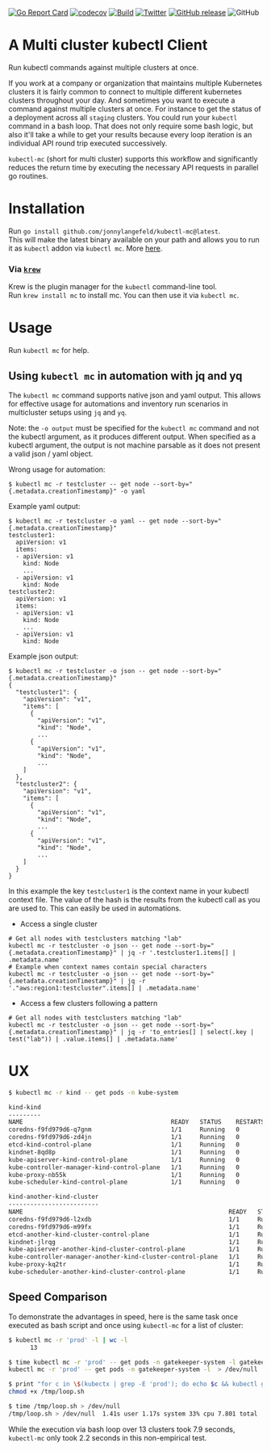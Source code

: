 [![Go Report Card](https://goreportcard.com/badge/github.com/jonnylangefeld/kubectl-mc)](https://goreportcard.com/report/github.com/jonnylangefeld/kubectl-mc)
[![codecov](https://codecov.io/gh/jonnylangefeld/kubectl-mc/branch/master/graph/badge.svg?token=Q38GREUVRF)](https://codecov.io/gh/jonnylangefeld/kubectl-mc)
[![Build](https://img.shields.io/github/workflow/status/jonnylangefeld/kubectl-mc/Main)](https://github.com/jonnylangefeld/kubectl-mc/actions/workflows/main.yml)
[![Twitter](https://img.shields.io/badge/twitter-@jonnylangefeld-blue.svg)](http://twitter.com/jonnylangefeld)
[![GitHub release](https://img.shields.io/github/release/jonnylangefeld/kubectl-mc.svg)](https://github.com/jonnylangefeld/kubectl-mc/releases)
![GitHub](https://img.shields.io/github/license/jonnylangefeld/kubectl-mc)

# A Multi cluster kubectl Client

Run kubectl commands against multiple clusters at once.

If you work at a company or organization that maintains multiple Kubernetes clusters it is fairly common to connect to multiple different kubernetes clusters throughout your day. And sometimes you want to execute a command against multiple clusters at once. For instance to get the status of a deployment across all `staging` clusters. You could run your `kubectl` command in a bash loop. That does not only require some bash logic, but also it'll take a while to get your results because every loop iteration is an individual API round trip executed successively.

`kubectl-mc` (short for multi cluster) supports this workflow and significantly reduces the return time by executing the necessary API requests in parallel go routines.

# Installation

Run `go install github.com/jonnylangefeld/kubectl-mc@latest`.  
This will make the latest binary available on your path and allows you to run it as `kubectl` addon via `kubectl mc`. More [here](https://kubernetes.io/docs/tasks/extend-kubectl/kubectl-plugins).

### Via [`krew`](https://krew.sigs.k8s.io/)

Krew is the plugin manager for the `kubectl` command-line tool.  
Run `krew install mc` to install mc. You can then use it via `kubectl mc`.

# Usage

Run `kubectl mc` for help.

## Using `kubectl mc` in automation with jq and yq

The `kubectl mc` command supports native json and yaml output. This allows for effective usage for automations and inventory run scenarios in multicluster setups using `jq` and `yq`. 

Note: the `-o output` must be specified for the `kubectl mc` command and not the kubectl argument, as it produces different output. When specified as a kubectl argument, the output is not machine parsable as it does not present a valid json / yaml object.

Wrong usage for automation:

```
$ kubectl mc -r testcluster -- get node --sort-by="{.metadata.creationTimestamp}" -o yaml

```

Example yaml output:

```
$ kubectl mc -r testcluster -o yaml -- get node --sort-by="{.metadata.creationTimestamp}"
testcluster1:
  apiVersion: v1
  items:
  - apiVersion: v1
    kind: Node
	...
  - apiVersion: v1
    kind: Node
testcluster2:
  apiVersion: v1
  items:
  - apiVersion: v1
    kind: Node
	...
  - apiVersion: v1
    kind: Node
```

Example json output:

```
$ kubectl mc -r testcluster -o json -- get node --sort-by="{.metadata.creationTimestamp}"
{
  "testcluster1": {
    "apiVersion": "v1",
    "items": [
      {
        "apiVersion": "v1",
        "kind": "Node",
		...
      {
        "apiVersion": "v1",
        "kind": "Node",
		...
	]
  },
  "testcluster2": {
    "apiVersion": "v1",
    "items": [
      {
        "apiVersion": "v1",
        "kind": "Node",
		...
      {
        "apiVersion": "v1",
        "kind": "Node",
		...
	]
  }
}
```

In this example the key `testcluster1` is the context name in your kubectl context file. The value of the hash is the results from the kubectl call as you are used to. This can easily be used in automations.

* Access a single cluster


```
# Get all nodes with testclusters matching "lab"
kubectl mc -r testcluster -o json -- get node --sort-by="{.metadata.creationTimestamp}" | jq -r '.testcluster1.items[] | .metadata.name'
# Example when context names contain special characters
kubectl mc -r testcluster -o json -- get node --sort-by="{.metadata.creationTimestamp}" | jq -r '."aws:region1:testcluster".items[] | .metadata.name'
```

* Access a few clusters following a pattern

```
# Get all nodes with testclusters matching "lab"
kubectl mc -r testcluster -o json -- get node --sort-by="{.metadata.creationTimestamp}" | jq -r 'to_entries[] | select(.key | test("lab")) | .value.items[] | .metadata.name'
```


# UX

```bash
$ kubectl mc -r kind -- get pods -n kube-system

kind-kind
---------
NAME                                         READY   STATUS    RESTARTS   AGE
coredns-f9fd979d6-q7gnm                      1/1     Running   0          99m
coredns-f9fd979d6-zd4jn                      1/1     Running   0          99m
etcd-kind-control-plane                      1/1     Running   0          99m
kindnet-8qd8p                                1/1     Running   0          99m
kube-apiserver-kind-control-plane            1/1     Running   0          99m
kube-controller-manager-kind-control-plane   1/1     Running   0          99m
kube-proxy-nb55k                             1/1     Running   0          99m
kube-scheduler-kind-control-plane            1/1     Running   0          99m

kind-another-kind-cluster
-------------------------
NAME                                                         READY   STATUS    RESTARTS   AGE
coredns-f9fd979d6-l2xdb                                      1/1     Running   0          91s
coredns-f9fd979d6-m99fx                                      1/1     Running   0          91s
etcd-another-kind-cluster-control-plane                      1/1     Running   0          92s
kindnet-jlrqg                                                1/1     Running   0          91s
kube-apiserver-another-kind-cluster-control-plane            1/1     Running   0          92s
kube-controller-manager-another-kind-cluster-control-plane   1/1     Running   0          92s
kube-proxy-kq2tr                                             1/1     Running   0          91s
kube-scheduler-another-kind-cluster-control-plane            1/1     Running   0          92s
```

## Speed Comparison

To demonstrate the advantages in speed, here is the same task once executed as bash script and once using `kubectl-mc` for a list of  cluster:

```bash
$ kubectl mc -r 'prod' -l | wc -l
      13

$ time kubectl mc -r 'prod' -- get pods -n gatekeeper-system -l gatekeeper.sh/operation=audit > /dev/null
kubectl mc -r 'prod' -- get pods -n gatekeeper-system -l  > /dev/null  1.68s user 1.03s system 123% cpu 2.191 total

$ print "for c in \$(kubectx | grep -E 'prod'); do echo $c && kubectl get pods -n gatekeeper-system -l gatekeeper.sh/operation=audit --context $c ; done" > /tmp/loop.sh && \
chmod +x /tmp/loop.sh

$ time /tmp/loop.sh > /dev/null
/tmp/loop.sh > /dev/null  1.41s user 1.17s system 33% cpu 7.801 total
```

While the execution via bash loop over 13 clusters took 7.9 seconds, `kubectl-mc` only took 2.2 seconds in this non-empirical test.
